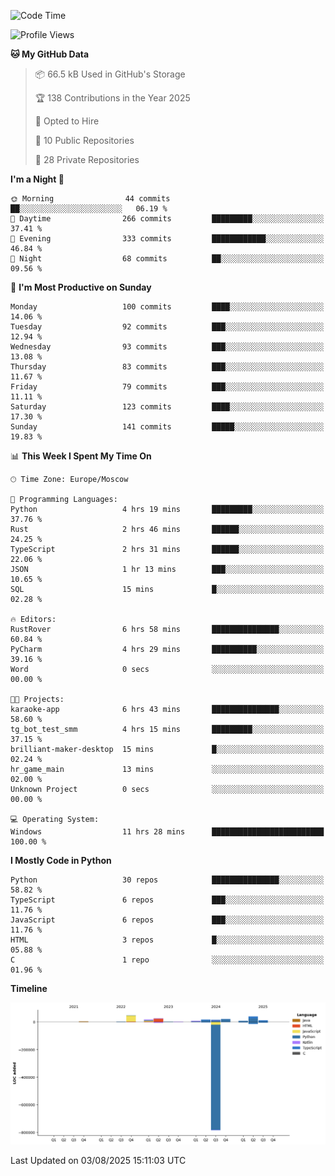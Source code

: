 <!--START_SECTION:waka-->
![Code Time](http://img.shields.io/badge/Code%20Time-774%20hrs%2021%20mins-blue)

![Profile Views](http://img.shields.io/badge/Profile%20Views-0-blue)

**🐱 My GitHub Data** 

> 📦 66.5 kB Used in GitHub's Storage 
 > 
> 🏆 138 Contributions in the Year 2025
 > 
> 💼 Opted to Hire
 > 
> 📜 10 Public Repositories 
 > 
> 🔑 28 Private Repositories 
 > 
**I'm a Night 🦉** 

```text
🌞 Morning                44 commits          ██░░░░░░░░░░░░░░░░░░░░░░░   06.19 % 
🌆 Daytime                266 commits         █████████░░░░░░░░░░░░░░░░   37.41 % 
🌃 Evening                333 commits         ████████████░░░░░░░░░░░░░   46.84 % 
🌙 Night                  68 commits          ██░░░░░░░░░░░░░░░░░░░░░░░   09.56 % 
```
📅 **I'm Most Productive on Sunday** 

```text
Monday                   100 commits         ████░░░░░░░░░░░░░░░░░░░░░   14.06 % 
Tuesday                  92 commits          ███░░░░░░░░░░░░░░░░░░░░░░   12.94 % 
Wednesday                93 commits          ███░░░░░░░░░░░░░░░░░░░░░░   13.08 % 
Thursday                 83 commits          ███░░░░░░░░░░░░░░░░░░░░░░   11.67 % 
Friday                   79 commits          ███░░░░░░░░░░░░░░░░░░░░░░   11.11 % 
Saturday                 123 commits         ████░░░░░░░░░░░░░░░░░░░░░   17.30 % 
Sunday                   141 commits         █████░░░░░░░░░░░░░░░░░░░░   19.83 % 
```


📊 **This Week I Spent My Time On** 

```text
🕑︎ Time Zone: Europe/Moscow

💬 Programming Languages: 
Python                   4 hrs 19 mins       █████████░░░░░░░░░░░░░░░░   37.76 % 
Rust                     2 hrs 46 mins       ██████░░░░░░░░░░░░░░░░░░░   24.25 % 
TypeScript               2 hrs 31 mins       ██████░░░░░░░░░░░░░░░░░░░   22.06 % 
JSON                     1 hr 13 mins        ███░░░░░░░░░░░░░░░░░░░░░░   10.65 % 
SQL                      15 mins             █░░░░░░░░░░░░░░░░░░░░░░░░   02.28 % 

🔥 Editors: 
RustRover                6 hrs 58 mins       ███████████████░░░░░░░░░░   60.84 % 
PyCharm                  4 hrs 29 mins       ██████████░░░░░░░░░░░░░░░   39.16 % 
Word                     0 secs              ░░░░░░░░░░░░░░░░░░░░░░░░░   00.00 % 

🐱‍💻 Projects: 
karaoke-app              6 hrs 43 mins       ███████████████░░░░░░░░░░   58.60 % 
tg_bot_test_smm          4 hrs 15 mins       █████████░░░░░░░░░░░░░░░░   37.15 % 
brilliant-maker-desktop  15 mins             █░░░░░░░░░░░░░░░░░░░░░░░░   02.24 % 
hr_game_main             13 mins             ░░░░░░░░░░░░░░░░░░░░░░░░░   02.00 % 
Unknown Project          0 secs              ░░░░░░░░░░░░░░░░░░░░░░░░░   00.00 % 

💻 Operating System: 
Windows                  11 hrs 28 mins      █████████████████████████   100.00 % 
```

**I Mostly Code in Python** 

```text
Python                   30 repos            ███████████████░░░░░░░░░░   58.82 % 
TypeScript               6 repos             ███░░░░░░░░░░░░░░░░░░░░░░   11.76 % 
JavaScript               6 repos             ███░░░░░░░░░░░░░░░░░░░░░░   11.76 % 
HTML                     3 repos             █░░░░░░░░░░░░░░░░░░░░░░░░   05.88 % 
C                        1 repo              ░░░░░░░░░░░░░░░░░░░░░░░░░   01.96 % 
```



**Timeline**

![Lines of Code chart](https://raw.githubusercontent.com/adlemx/adlemx/main/assets/bar_graph.png)


 Last Updated on 03/08/2025 15:11:03 UTC
<!--END_SECTION:waka-->
